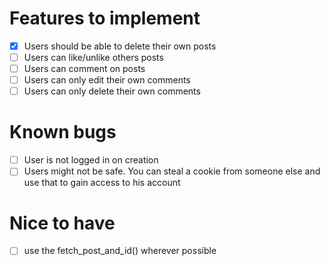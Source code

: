 # Features to implement
- [x] Users should be able to delete their own posts
- [ ] Users can like/unlike others posts
- [ ] Users can comment on posts
- [ ] Users can only edit their own comments
- [ ] Users can only delete their own comments

# Known bugs
- [ ] User is not logged in on creation
- [ ] Users might not be safe. You can steal a cookie from someone else and use that to gain access to his account

# Nice to have
- [ ] use the fetch_post_and_id() wherever possible